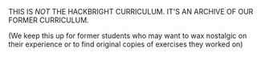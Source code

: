 THIS IS *NOT* THE HACKBRIGHT CURRICULUM. IT'S AN ARCHIVE OF OUR FORMER CURRICULUM.

(We keep this up for former students who may want to wax nostalgic on their experience or to find original copies of exercises they worked on)
